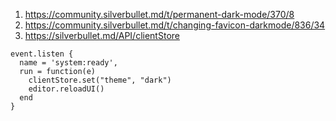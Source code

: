 
1. https://community.silverbullet.md/t/permanent-dark-mode/370/8
2. https://community.silverbullet.md/t/changing-favicon-darkmode/836/34
3. https://silverbullet.md/API/clientStore

```space-lua
event.listen {
  name = 'system:ready',
  run = function(e)
    clientStore.set("theme", "dark")
    editor.reloadUI()
  end
}
```

